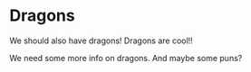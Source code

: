 # Dragons
We should also have dragons! Dragons are cool!!

We need some more info on dragons. 
And maybe some puns?